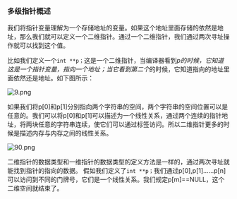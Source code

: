 ### 多级指针概述

我们将指针变量理解为一个存储地址的变量。如果这个地址里面存储的依然是地址，那么我们就可以定义一个二维指针。通过一个二维指针，我们通过两次寻址操作就可以找到这个值。

比如我们定义一个`int **p；`这是一个二维指针，当编译器看到*p的时候，它知道这是一个指针变量，指向一个地址；当它看到第二个*的时候，它知道指向的地址里面依然还是地址。如下图所示：

![9.png](http://www.maiziedu.com/uploads/new_img/QYJ5SYbClodjVKBug4.png)

如果我们将p[0]和p[1]分别指向两个字符串的空间，两个字符串的空间位置可以是任意的。我们可以将p[0]和p[1]可以描述为一个线性关系，通过两个连续的指针地址，将两块任意的字符串连续，使它们可以通过标签访问。所以二维指针更多的时候是描述内存与内存之间的线性关系。

![90.png](http://www.maiziedu.com/uploads/new_img/ssQaUQChc6zJn8aVBw.png)

二维指针的数据类型和一维指针的数据类型的定义方法是一样的，通过两次寻址就能找到指针的指向的数据。  假如我们定义了`int **p；`我们通过p[0],p[1]……p[n]可以访问到不同的门牌号，它们是一个线性关系。我们规定p[m]==NULL，这个二维空间就结束了。